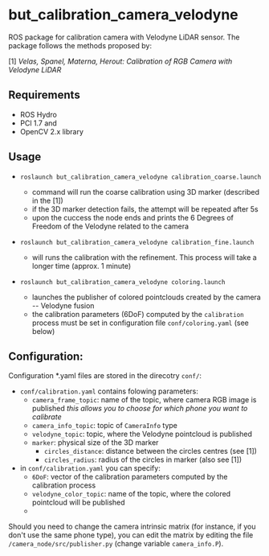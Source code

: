 but_calibration_camera_velodyne
===============================

ROS package for calibration camera with Velodyne LiDAR sensor.
The package follows the methods proposed by:

[1] *Velas, Spanel, Materna, Herout: Calibration of RGB Camera with Velodyne LiDAR*

Requirements
------------

* ROS Hydro
* PCl 1.7 and
* OpenCV 2.x library

Usage
-----

- `roslaunch but_calibration_camera_velodyne calibration_coarse.launch`
    - command will run the coarse calibration using 3D marker (described in the [1])
    - if the 3D marker detection fails, the attempt will be repeated after 5s
    - upon the cuccess the node ends and prints the 6 Degrees of Freedom of the Velodyne related to the camera

- `roslaunch but_calibration_camera_velodyne calibration_fine.launch`
    - will runs the calibration with the refinement. This process will take a longer time (approx. 1 minute)

- `roslaunch but_calibration_camera_velodyne coloring.launch`
    - launches the publisher of colored pointclouds created by the camera -- Velodyne fusion
    - the calibration parameters (6DoF) computed by the `calibration` process must be set in configuration file `conf/coloring.yaml` (see below)

Configuration:
--------------

Configuration *.yaml files are stored in the direcotry `conf/`:

- `conf/calibration.yaml` contains folowing parameters:
    - `camera_frame_topic`: name of the topic, where camera RGB image is published *this allows you to choose for which phone you want to calibrate*
    - `camera_info_topic`: topic of `CameraInfo` type
    - `velodyne_topic`: topic, where the Velodyne pointcloud is published
    - `marker`: physical size of the 3D marker 
        - `circles_distance`: distance between the circles centres (see [1])
        - `circles_radius`: radius of the circles in marker (also see [1])
- in `conf/calibration.yaml` you can specify:
    - `6DoF`: vector of the calibration parameters computed by the calibration process
    - `velodyne_color_topic`: name of the topic, where the colored pointcloud will be published
    - 
Should you need to change the camera intrinsic matrix (for instance, if you don't use the same phone type), you can edit the matrix by editing the file `/camera_node/src/publisher.py` (change variable `camera_info.P`).
